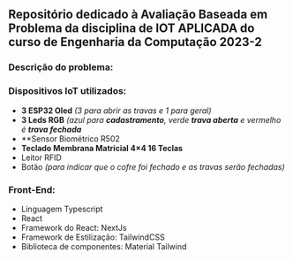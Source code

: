 ## Repositório dedicado à Avaliação Baseada em Problema da disciplina de IOT APLICADA do curso de Engenharia da Computação 2023-2

### Descrição do problema: 

### Dispositivos IoT utilizados:
- **3 ESP32 Oled** *(3 para abrir as travas e 1 para geral)*
- **3 Leds RGB** *(azul para **cadastramento**, verde **trava aberta** e vermelho é **trava fechada***
- **Sensor Biométrico R502
- **Teclado Membrana Matricial 4×4 16 Teclas**
- Leitor RFID
- Botão *(para indicar que o cofre foi fechado e as travas serão fechadas)*

### Front-End:
- Linguagem Typescript
- React
- Framework do React: NextJs
- Framework de Estilização: TailwindCSS
- Biblioteca de componentes: Material Tailwind
